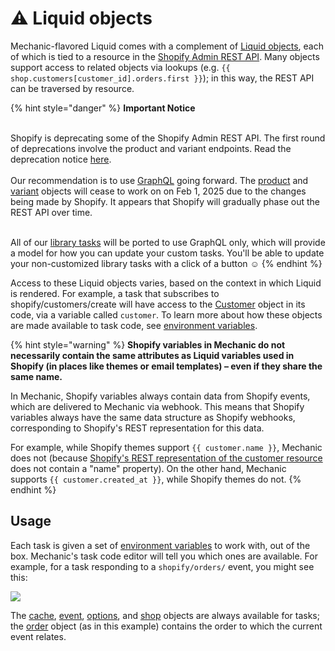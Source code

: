 # ⚠️ Liquid objects

Mechanic-flavored Liquid comes with a complement of [Liquid objects](../../../platform/liquid/objects/), each of which is tied to a resource in the [Shopify Admin REST API](https://shopify.dev/docs/admin-api/rest). Many objects support access to related objects via lookups (e.g. `{{ shop.customers[customer_id].orders.first }}`); in this way, the REST API can be traversed by resource.

{% hint style="danger" %}
**Important Notice**

\
Shopify is deprecating some of the Shopify Admin REST API. The first round of deprecations involve the product and variant endpoints. Read the deprecation notice [here](https://shopify.dev/docs/apps/build/graphql/migrate/new-product-model#whats-changing). \
\
Our recommendation is to use [GraphQL](../../actions/shopify.md#graphql) going forward. The [product](../../../platform/liquid/objects/shopify/product.md) and [variant](../../../platform/liquid/objects/shopify/variant.md) objects will cease to work on on Feb 1, 2025 due to the changes being made by Shopify. It appears that Shopify will gradually phase out the REST API over time.

\
All of our [library tasks](https://tasks.mechanic.dev/) will be ported to use GraphQL only, which will provide a model for how you can update your custom tasks. You'll be able to update your non-customized library tasks with a click of a button :relaxed:
{% endhint %}

Access to these Liquid objects varies, based on the context in which Liquid is rendered. For example, a task that subscribes to shopify/customers/create will have access to the [Customer](../) object in its code, via a variable called `customer`. To learn more about how these objects are made available to task code, see [environment variables](../../tasks/code/environment-variables.md).

{% hint style="warning" %}
**Shopify variables in Mechanic do not necessarily contain the same attributes as Liquid variables used in Shopify (in places like themes or email templates) – even if they share the same name.**

In Mechanic, Shopify variables always contain data from Shopify events, which are delivered to Mechanic via webhook. This means that Shopify variables always have the same data structure as Shopify webhooks, corresponding to Shopify's REST representation for this data.

For example, while Shopify themes support `{{ customer.name }}`, Mechanic does not (because [Shopify's REST representation of the customer resource](https://shopify.dev/docs/admin-api/rest/reference/customers/customer) does not contain a "name" property). On the other hand, Mechanic supports `{{ customer.created_at }}`, while Shopify themes do not.
{% endhint %}

## Usage

Each task is given a set of [environment variables](../../tasks/code/environment-variables.md) to work with, out of the box. Mechanic's task code editor will tell you which ones are available. For example, for a task responding to a `shopify/orders/` event, you might see this:

![](https://s3.amazonaws.com/helpscout.net/docs/assets/5ddd799f2c7d3a7e9ae472fc/images/5e28a1e12c7d3a7e9ae69bd2/5e28a1e1a248a.png)

The [cache](../../../platform/liquid/objects/cache.md), [event](../../../platform/liquid/objects/event.md), [options](../../../platform/liquid/objects/options.md), and [shop](../../../platform/liquid/objects/shopify/shop.md) objects are always available for tasks; the [order](../../../platform/liquid/objects/shopify/order.md) object (as in this example) contains the order to which the current event relates.
